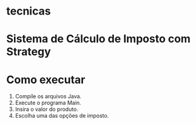 # tecnicas
# Sistema de Cálculo de Imposto com Strategy
# Como executar
1. Compile os arquivos Java.
2. Execute o programa Main.
3. Insira o valor do produto.
4. Escolha uma das opções de imposto.
